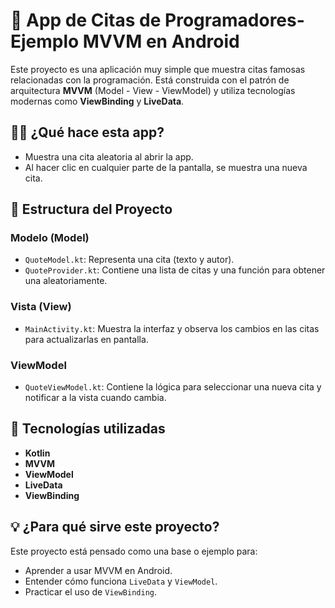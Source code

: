 # 📱 App de Citas de Programadores- Ejemplo MVVM en Android

Este proyecto es una aplicación muy simple que muestra citas famosas relacionadas con la programación. Está construida con el patrón de arquitectura **MVVM** (Model - View - ViewModel) y utiliza tecnologías modernas como **ViewBinding** y **LiveData**.

## 👩‍🏫 ¿Qué hace esta app?

- Muestra una cita aleatoria al abrir la app.
- Al hacer clic en cualquier parte de la pantalla, se muestra una nueva cita.

## 🧱 Estructura del Proyecto

### Modelo (Model)
- `QuoteModel.kt`: Representa una cita (texto y autor).
- `QuoteProvider.kt`: Contiene una lista de citas y una función para obtener una aleatoriamente.

### Vista (View)
- `MainActivity.kt`: Muestra la interfaz y observa los cambios en las citas para actualizarlas en pantalla.

### ViewModel
- `QuoteViewModel.kt`: Contiene la lógica para seleccionar una nueva cita y notificar a la vista cuando cambia.

## 🧰 Tecnologías utilizadas

- **Kotlin**
- **MVVM**
- **ViewModel**
- **LiveData**
- **ViewBinding**

## 💡 ¿Para qué sirve este proyecto?

Este proyecto está pensado como una base o ejemplo para:
- Aprender a usar MVVM en Android.
- Entender cómo funciona `LiveData` y `ViewModel`.
- Practicar el uso de `ViewBinding`.

